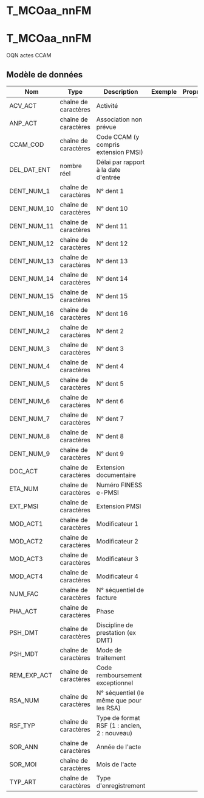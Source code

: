 # T_MCOaa_nnFM

<!-- ATTENTION : Ne pas supprimer ou modifier la ligne ci-dessous -->
# T_MCOaa_nnFM

OQN actes CCAM


## Modèle de données

|Nom|Type|Description|Exemple|Propriétés|
|-|-|-|-|-|
|ACV_ACT|chaîne de caractères|Activité|||
|ANP_ACT|chaîne de caractères|Association non prévue|||
|CCAM_COD|chaîne de caractères|Code CCAM (y compris extension PMSI)|||
|DEL_DAT_ENT|nombre réel|Délai par rapport à la date d'entrée|||
|DENT_NUM_1|chaîne de caractères|N° dent 1|||
|DENT_NUM_10|chaîne de caractères|N° dent 10|||
|DENT_NUM_11|chaîne de caractères|N° dent 11|||
|DENT_NUM_12|chaîne de caractères|N° dent 12|||
|DENT_NUM_13|chaîne de caractères|N° dent 13|||
|DENT_NUM_14|chaîne de caractères|N° dent 14|||
|DENT_NUM_15|chaîne de caractères|N° dent 15|||
|DENT_NUM_16|chaîne de caractères|N° dent 16|||
|DENT_NUM_2|chaîne de caractères|N° dent 2|||
|DENT_NUM_3|chaîne de caractères|N° dent 3|||
|DENT_NUM_4|chaîne de caractères|N° dent 4|||
|DENT_NUM_5|chaîne de caractères|N° dent 5|||
|DENT_NUM_6|chaîne de caractères|N° dent 6|||
|DENT_NUM_7|chaîne de caractères|N° dent 7|||
|DENT_NUM_8|chaîne de caractères|N° dent 8|||
|DENT_NUM_9|chaîne de caractères|N° dent 9|||
|DOC_ACT|chaîne de caractères|Extension documentaire|||
|ETA_NUM|chaîne de caractères|Numéro FINESS e-PMSI|||
|EXT_PMSI|chaîne de caractères|Extension PMSI|||
|MOD_ACT1|chaîne de caractères|Modificateur 1|||
|MOD_ACT2|chaîne de caractères|Modificateur 2|||
|MOD_ACT3|chaîne de caractères|Modificateur 3|||
|MOD_ACT4|chaîne de caractères|Modificateur 4|||
|NUM_FAC|chaîne de caractères|N° séquentiel de facture|||
|PHA_ACT|chaîne de caractères|Phase|||
|PSH_DMT|chaîne de caractères|Discipline de prestation (ex DMT)|||
|PSH_MDT|chaîne de caractères|Mode de traitement|||
|REM_EXP_ACT|chaîne de caractères|Code remboursement exceptionnel|||
|RSA_NUM|chaîne de caractères|N° séquentiel (le même que pour les RSA)|||
|RSF_TYP|chaîne de caractères|Type de format RSF (1 : ancien, 2 : nouveau)|||
|SOR_ANN|chaîne de caractères|Année de l'acte|||
|SOR_MOI|chaîne de caractères|Mois de l'acte|||
|TYP_ART|chaîne de caractères|Type d'enregistrement|||

<!-- ATTENTION : Ne pas supprimer ou modifier la ligne ci-dessus -->
